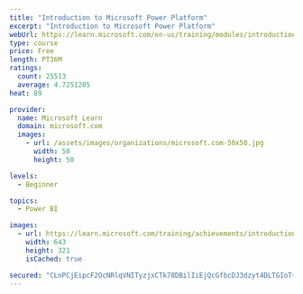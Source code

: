 ```yaml
---
title: "Introduction to Microsoft Power Platform"
excerpt: "Introduction to Microsoft Power Platform"
webUrl: https://learn.microsoft.com/en-us/training/modules/introduction-power-platform/
type: course
price: Free
length: PT36M
ratings:
  count: 25513
  average: 4.7251205
heat: 89

provider:
  name: Microsoft Learn
  domain: microsoft.com
  images:
    - url: /assets/images/organizations/microsoft.com-50x50.jpg
      width: 50
      height: 50

levels:
  - Beginner

topics:
  - Power BI

images:
  - url: https://learn.microsoft.com/training/achievements/introduction-power-platform-social.png
    width: 643
    height: 321
    isCached: true

secured: "CLnPCjEipcF2OcNRlqVNITyzjxCTk78DBilIiEjQcGfbcDJ3dzyt4DLTGIoT+mhRQsqHzyPm8Q+mhNeWslS8/hxzHgrYLM3p03Qz4qSQ/0WZabR0G4uNrni/t1vYKdLoys+hpHdr/dgkN/QUPfGFhR72zPF67mMCcO8BOs3nLP/FOVpGcBY39GkZtXRG8UxI9dtX6EfEVuowUswf5UFwnNXMPP1aEWGAebh8np8pPanRSbMOCM2PLrCBJIe+zkmmeAbnT91lE99BR/hUrJ5/yuN2bvYLOfl2mT2W964DamAXoTorlb+ysbwMvNErcsWB1pttfcINXJ4qxnpydAbZTLTKf1Rsttr9O+VhYSml8/bfN11MRnFtE0hGdTzes30BdLYWOCaI5jQBqcMqqOiRGAu/7+u1ynIft07NRSxXaF/jDAUxdFRGjuBGgq9BLF7m;NWD00oFvNvymO1cbBSrzjQ=="
---
```


